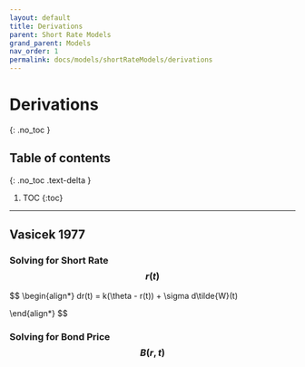 ```yaml
---
layout: default
title: Derivations
parent: Short Rate Models
grand_parent: Models
nav_order: 1
permalink: docs/models/shortRateModels/derivations
---
```


# Derivations
{: .no_toc }

## Table of contents
{: .no_toc .text-delta }

1. TOC
{:toc}

---

## Vasicek 1977 

### Solving for Short Rate $$r(t)$$ 

$$
\begin{align*}
    dr(t) = k(\theta - r(t)) + \sigma d\tilde{W}(t) 
    
\end{align*}
$$

### Solving for Bond Price $$B(r, t)$$ 

